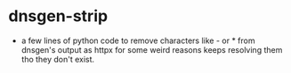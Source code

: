 # dnsgen-strip
- a few lines of python code to remove characters like - or * from dnsgen's output as httpx for some weird reasons keeps resolving them tho they don't exist.
